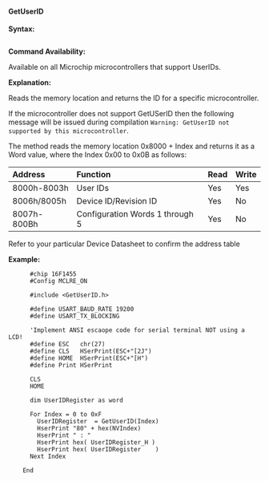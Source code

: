 <div class="section">

<div class="titlepage">

<div>

<div>

#### <span id="_getuserid"></span>GetUserID

</div>

</div>

</div>

<span class="strong">**Syntax:**</span>

``` screen
```

<span class="strong">**Command Availability:**</span>

Available on all Microchip microcontrollers that support UserIDs.

<span class="strong">**Explanation:**</span>

Reads the memory location and returns the ID for a specific
microcontroller.

If the microcontroller does not support GetUSerID then the following
message will be issued during compilation
`Warning: GetUserID not supported by this microcontroller`.

The method reads the memory location 0x8000 + Index and returns it as a
Word value, where the Index 0x00 to 0x0B as follows:

<div class="informaltable">

| Address     | Function                        | Read | Write |
|:------------|:--------------------------------|:-----|:------|
| 8000h-8003h | User IDs                        | Yes  | Yes   |
| 8006h/8005h | Device ID/Revision ID           | Yes  | No    |
| 8007h-800Bh | Configuration Words 1 through 5 | Yes  | No    |

</div>

Refer to your particular Device Datasheet to confirm the address table

<span class="strong">**Example:**</span>

``` screen
      #chip 16F1455
      #Config MCLRE_ON

      #include <GetUserID.h>

      #define USART_BAUD_RATE 19200
      #define USART_TX_BLOCKING

      'Implement ANSI escaope code for serial terminal NOT using a LCD!
      #define ESC   chr(27)
      #define CLS   HSerPrint(ESC+"[2J")
      #define HOME  HSerPrint(ESC+"[H")
      #define Print HSerPrint

      CLS
      HOME

      dim UserIDRegister as word

      For Index = 0 to 0xF
        UserIDRegister  = GetUserID(Index)
        HserPrint "80" + hex(NVIndex)
        HserPrint " : "
        HserPrint hex( UserIDRegister_H )
        HserPrint hex( UserIDRegister    )
      Next Index

    End
```

</div>
